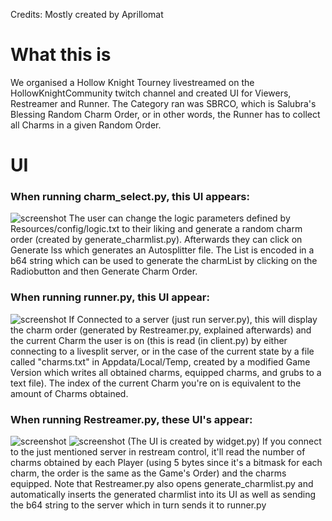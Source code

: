 Credits: Mostly created by Aprillomat

# What this is
We organised a Hollow Knight Tourney livestreamed on the HollowKnightCommunity twitch channel and created UI for Viewers, Restreamer and Runner. The Category ran was SBRCO, which is Salubra's Blessing Random Charm Order, or in other words, the Runner has to collect all Charms in a given Random Order.

# UI
### When running charm_select.py, this UI appears:
![screenshot](https://i.imgur.com/NuBb43O.png)
The user can change the logic parameters defined by Resources/config/logic.txt to their liking and generate a random charm order (created by generate_charmlist.py). Afterwards they can click on Generate lss which generates an Autosplitter file. The List is encoded in a b64 string which can be used to generate the charmList by clicking on the Radiobutton and then Generate Charm Order.
### When running runner.py, this UI appear:
![screenshot](https://i.imgur.com/lA9qs7t.png)
If Connected to a server (just run server.py), this will display the charm order (generated by Restreamer.py, explained afterwards) and the current Charm the user is on (this is read (in client.py) by either connecting to a livesplit server, or in the case of the current state by a file called "charms.txt" in Appdata/Local/Temp, created by a modified Game Version which writes all obtained charms, equipped charms, and grubs to a text file). The index of the current Charm you're on is equivalent to the amount of Charms obtained.
### When running Restreamer.py, these UI's appear:
![screenshot](https://i.imgur.com/exqhEdt.png)
![screenshot](https://i.imgur.com/kh2NL8I.png)
(The UI is created by widget.py)
If you connect to the just mentioned server in restream control, it'll read the number of charms obtained by each Player (using 5 bytes since it's a bitmask for each charm, the order is the same as the Game's Order) and the charms equipped. Note that Restreamer.py also opens generate_charmlist.py and automatically inserts the generated charmlist into its UI as well as sending the b64 string to the server which in turn sends it to runner.py



